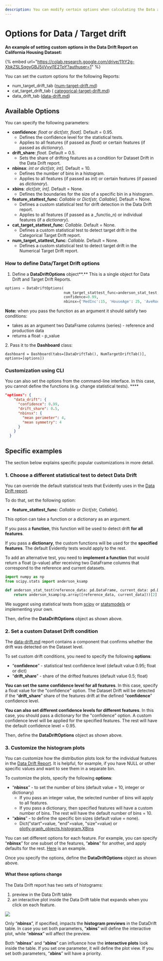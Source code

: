 ```yaml
---
description: You can modify certain options when calculating the Data and Target drift.
---
```


# Options for Data / Target drift

**An example of setting custom options in the Data Drift Report on California Housing Dataset:**

{% embed url="https://colab.research.google.com/drive/11tY2g-XbkZSLSqgyGBJ5ijVvyl1E2TpY?authuser=1" %}

You can set the custom options for the following Reports:&#x20;

* num\_target\_drift\_tab ([num-target-drift.md](../../reports/num-target-drift.md "mention"))
* cat\_target\_drift\_tab ( [categorical-target-drift.md](../../reports/categorical-target-drift.md "mention"))
* data\_drift\_tab ([data-drift.md](../../reports/data-drift.md "mention"))

## Available Options

You can specify the following parameters:

* **confidence**: _float_ or _dict\[str, float]._ Default = 0.95.&#x20;
  * Defines the confidence level for the statistical tests.
  * Applies to all features (if passed as _float_) or certain features (if passed as _dictionary_).&#x20;
* **drift\_share**: _float._ Default = 0.5.&#x20;
  * Sets the share of drifting features as a condition for Dataset Drift in the Data Drift report.&#x20;
* **nbinsx**: _int or dict\[str, int]._ Default = 10.&#x20;
  * Defines the number of bins in a histogram. &#x20;
  * Applies to all features (if passed as _int_) or certain features (if passed as _dictionary_).
* **xbins**: _dict\[str, int]._ Default = None.&#x20;
  * Defines the boundaries for the size of a specific bin in a histogram.&#x20;
* **feature\_stattest\_func**: _Callable_ or _Dict\[str, Callable_].  Default = None.
  * Defines a custom statistical test for drift detection in the Data Drift report.&#x20;
  * Applies to all features (if passed as a _functio_n) or individual features (if a _dictionary_).&#x20;
* **cat\_target\_stattest\_func**: _Callable._ Default = None.
  * Defines a custom statistical test to detect target drift in the Categorical Target Drift report.&#x20;
* **num\_target\_stattest\_func**: _Callable._ Default = None.
  * Defines a custom statistical test to detect target drift in the Numerical Target Drift report.&#x20;

### How to define Data/Target Drift options

1. Define a **DataDriftOptions** object**.** This is a single object for Data Drift and Target Drift Reports.

```python
options = DataDriftOptions(
                           num_target_stattest_func=anderson_stat_test, 
                           confidence=0.99, 
                           nbinsx={'MedInc':15, 'HouseAge': 25, 'AveRooms':20})
```

**Note:** when you pass the function as an argument it should satisfy two conditions:

* takes as an argument two DataFrame columns (series) - reference and production data
* returns a float - p\_value

2\. Pass it to the **Dashboard** class:

```
dashboard = Dashboard(tabs=[DataDriftTab(), NumTargetDriftTab()], 
options=[options])
```

### **Customization using CLI**

You can also set the options from the command-line interface. In this case, you cannot define the functions (e.g. change statistical tests). ****&#x20;

```json
"options": {
    "data_drift": {
      "confidence": 0.99,
      "drift_share": 0.5,
      "nbinsx": {
        "mean perimeter": 4,
        "mean symmetry": 4
      }
    }
  }
```

## Specific examples

The section below explains specific popular customizations in more detail.

### **1. Choose a different statistical test to detect Data Drift**

You can override the default statistical tests that Evidently uses in the [Data Drift report](../../reports/data-drift.md). &#x20;

To do that, set the following option:&#x20;

* **feature\_stattest\_func**: _Callable_ or _Dict\[str, Callable_]. &#x20;

This option can take a function or a dictionary as an argument.&#x20;

If you pass a **function**, this function will be used to detect drift **for all features**.&#x20;

If you pass a **dictionary**, the custom functions will be used for the **specified features**. The default Evidently tests would apply to the rest.

To add an alternative test, you need to **implement a function** that would return a float (p-value) after receiving two DataFrame columns that correspond to the reference and current datasets.&#x20;

```python
import numpy as np 
from scipy.stats import anderson_ksamp

def anderson_stat_test(reference_data: pd.DataFrame, current_data: pd.DataFrame):
    return anderson_ksamp(np.array([reference_data, current_data]))[2]
```

We suggest using statistical tests from [scipy](https://docs.scipy.org/doc/scipy/reference/stats.html#statistical-tests) or [statsmodels](https://www.statsmodels.org/stable/stats.html) or implementing your own.&#x20;

Then, define the **DataDriftOptions** object as shown above.

### **2. Set a custom Dataset Drift condition**

The [data-drift.md](../../reports/data-drift.md "mention") report contains a component that confirms whether the drift was detected on the Dataset level.&#x20;

To set custom drift conditions, you need to specify the following **options**:

* “**confidence**” - statistical test confidence level (default value 0.95; float or dict)
* “**drift\_share**” - share of the drifted features (default value 0.5; float)

**You can set the same confidence level for all features**. In this case, specify a float value for the "confidence" option. The Dataset Drift will be detected if the “**drift\_share**” share of the features drift at the defined “**confidence**” confidence level.&#x20;

**You can also set different confidence levels for different features**. In this case, you should pass a dictionary for the "confidence" option. A custom confidence level will be applied for the specified features. The rest will have the default confidence level = 0.95.

Then, define the **DataDriftOptions** object as shown above.

### 3. Customize the histogram plots&#x20;

You can customize how the distribution plots look for the individual features in the [Data Drift Report](../../reports/data-drift.md). It is helpful, for example, if you have NULL or other specific values and want to see them in a separate bin.

To customize the plots, specify the following **options**:

* “**nbinsx**” - to set the number of bins (default value = 10, integer or dictionary)
  * If you pass an integer value, the selected number of bins will apply to all features.
  * If you pass a dictionary, then specified features will have a custom number of bins. The rest will have the default number of bins = 10.
* “**xbins**” - to define the specific bin sizes (default value = none).&#x20;
  * Dict("start"=value, "end"=value, "size"=value) or [plotly.graph\_objects.histogram.XBins](https://plotly.github.io/plotly.py-docs/generated/plotly.graph\_objects.histogram.html#plotly.graph\_objects.histogram.XBins)

You can set different options for each feature. For example, you can specify “**nbinsx**” for one subset of the features, “**xbins**” for another, and apply defaults for the rest. [Here](https://github.com/evidentlyai/evidently/blob/main/evidently/examples/boston\_dataset\_drift\_with\_customized\_bins.ipynb) is an example.

Once you specify the options, define the **DataDriftOptions** object as shown above.

#### What these options change&#x20;

The Data Drift report has two sets of histograms:&#x20;

1. preview in the Data Drift table&#x20;
2. an interactive plot inside the Data Drift table that expands when you click on each feature.&#x20;

![](<../../.gitbook/assets/Screenshot 2021-09-07 at 23.54.08.png>)

Only “**nbinsx**”, if specified, impacts the **histogram previews** in the DataDrift table. In case you set both parameters, “**xbins**” will define the interactive plot, while “**nbinsx**” will affect the preview.&#x20;

Both “**nbinsx**” and “**xbins**” can influence how the **interactive plots** look inside the table. If you set one parameter, it will define the plot view. If you set both parameters, “**xbins**” will have a priority.&#x20;

##
